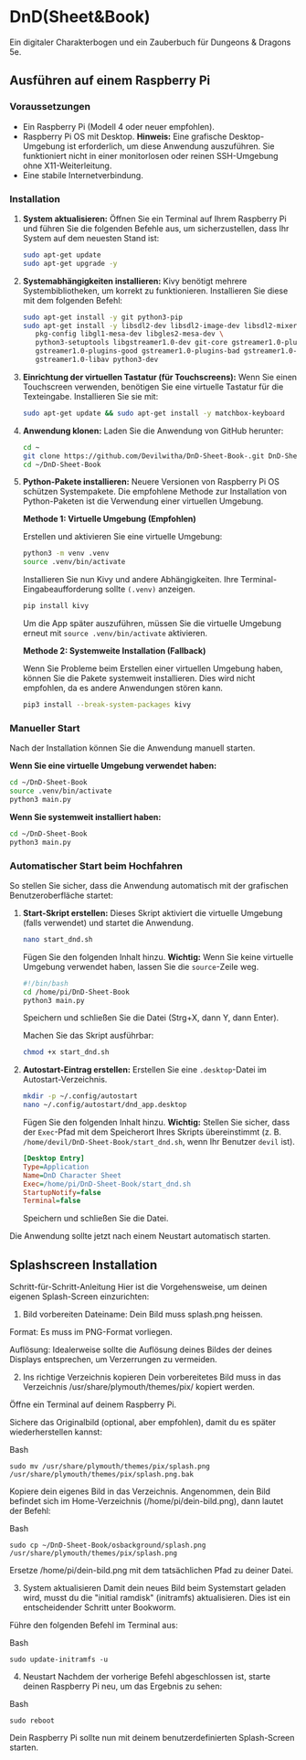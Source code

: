 # DnD(Sheet&Book)

Ein digitaler Charakterbogen und ein Zauberbuch für Dungeons & Dragons 5e.

## Ausführen auf einem Raspberry Pi

### Voraussetzungen

- Ein Raspberry Pi (Modell 4 oder neuer empfohlen).
- Raspberry Pi OS mit Desktop. **Hinweis:** Eine grafische Desktop-Umgebung ist erforderlich, um diese Anwendung auszuführen. Sie funktioniert nicht in einer monitorlosen oder reinen SSH-Umgebung ohne X11-Weiterleitung.
- Eine stabile Internetverbindung.

### Installation

1.  **System aktualisieren:**
    Öffnen Sie ein Terminal auf Ihrem Raspberry Pi und führen Sie die folgenden Befehle aus, um sicherzustellen, dass Ihr System auf dem neuesten Stand ist:
    ```bash
    sudo apt-get update
    sudo apt-get upgrade -y
    ```

2.  **Systemabhängigkeiten installieren:**
    Kivy benötigt mehrere Systembibliotheken, um korrekt zu funktionieren. Installieren Sie diese mit dem folgenden Befehl:
    ```bash
    sudo apt-get install -y git python3-pip
    sudo apt-get install -y libsdl2-dev libsdl2-image-dev libsdl2-mixer-dev libsdl2-ttf-dev \
       pkg-config libgl1-mesa-dev libgles2-mesa-dev \
       python3-setuptools libgstreamer1.0-dev git-core gstreamer1.0-plugins-base \
       gstreamer1.0-plugins-good gstreamer1.0-plugins-bad gstreamer1.0-plugins-ugly \
       gstreamer1.0-libav python3-dev
    ```

3.  **Einrichtung der virtuellen Tastatur (für Touchscreens):**
    Wenn Sie einen Touchscreen verwenden, benötigen Sie eine virtuelle Tastatur für die Texteingabe. Installieren Sie sie mit:
    ```bash
    sudo apt-get update && sudo apt-get install -y matchbox-keyboard
    ```

4.  **Anwendung klonen:**
    Laden Sie die Anwendung von GitHub herunter:
    ```bash
    cd ~
    git clone https://github.com/Devilwitha/DnD-Sheet-Book-.git DnD-Sheet-Book
    cd ~/DnD-Sheet-Book
    ```

5.  **Python-Pakete installieren:**
    Neuere Versionen von Raspberry Pi OS schützen Systempakete. Die empfohlene Methode zur Installation von Python-Paketen ist die Verwendung einer virtuellen Umgebung.

    **Methode 1: Virtuelle Umgebung (Empfohlen)**
    
    Erstellen und aktivieren Sie eine virtuelle Umgebung:
    ```bash
    python3 -m venv .venv
    source .venv/bin/activate
    ```
    Installieren Sie nun Kivy und andere Abhängigkeiten. Ihre Terminal-Eingabeaufforderung sollte `(.venv)` anzeigen.
    ```bash
    pip install kivy
    ```
    Um die App später auszuführen, müssen Sie die virtuelle Umgebung erneut mit `source .venv/bin/activate` aktivieren.

    **Methode 2: Systemweite Installation (Fallback)**

    Wenn Sie Probleme beim Erstellen einer virtuellen Umgebung haben, können Sie die Pakete systemweit installieren. Dies wird nicht empfohlen, da es andere Anwendungen stören kann.
    ```bash
    pip3 install --break-system-packages kivy
    ```

### Manueller Start

Nach der Installation können Sie die Anwendung manuell starten.

**Wenn Sie eine virtuelle Umgebung verwendet haben:**
```bash
cd ~/DnD-Sheet-Book
source .venv/bin/activate
python3 main.py
```

**Wenn Sie systemweit installiert haben:**
```bash
cd ~/DnD-Sheet-Book
python3 main.py
```

### Automatischer Start beim Hochfahren

So stellen Sie sicher, dass die Anwendung automatisch mit der grafischen Benutzeroberfläche startet:

1.  **Start-Skript erstellen:**
    Dieses Skript aktiviert die virtuelle Umgebung (falls verwendet) und startet die Anwendung.
    ```bash
    nano start_dnd.sh
    ```
    Fügen Sie den folgenden Inhalt hinzu. **Wichtig:** Wenn Sie keine virtuelle Umgebung verwendet haben, lassen Sie die `source`-Zeile weg.
    ```bash
    #!/bin/bash
    cd /home/pi/DnD-Sheet-Book
    python3 main.py
    ```
    Speichern und schließen Sie die Datei (Strg+X, dann Y, dann Enter).

    Machen Sie das Skript ausführbar:
    ```bash
    chmod +x start_dnd.sh
    ```

2.  **Autostart-Eintrag erstellen:**
    Erstellen Sie eine `.desktop`-Datei im Autostart-Verzeichnis.
    ```bash
    mkdir -p ~/.config/autostart
    nano ~/.config/autostart/dnd_app.desktop
    ```
    Fügen Sie den folgenden Inhalt hinzu. **Wichtig:** Stellen Sie sicher, dass der `Exec`-Pfad mit dem Speicherort Ihres Skripts übereinstimmt (z. B. `/home/devil/DnD-Sheet-Book/start_dnd.sh`, wenn Ihr Benutzer `devil` ist).
    ```ini
    [Desktop Entry]
    Type=Application
    Name=DnD Character Sheet
    Exec=/home/pi/DnD-Sheet-Book/start_dnd.sh
    StartupNotify=false
    Terminal=false
    ```
    Speichern und schließen Sie die Datei.

Die Anwendung sollte jetzt nach einem Neustart automatisch starten.

## Splashscreen Installation
Schritt-für-Schritt-Anleitung
Hier ist die Vorgehensweise, um deinen eigenen Splash-Screen einzurichten:

1. Bild vorbereiten
Dateiname: Dein Bild muss splash.png heissen.

Format: Es muss im PNG-Format vorliegen.

Auflösung: Idealerweise sollte die Auflösung deines Bildes der deines Displays entsprechen, um Verzerrungen zu vermeiden.

2. Ins richtige Verzeichnis kopieren
Dein vorbereitetes Bild muss in das Verzeichnis /usr/share/plymouth/themes/pix/ kopiert werden.

Öffne ein Terminal auf deinem Raspberry Pi.

Sichere das Originalbild (optional, aber empfohlen), damit du es später wiederherstellen kannst:

Bash
```
sudo mv /usr/share/plymouth/themes/pix/splash.png /usr/share/plymouth/themes/pix/splash.png.bak
```
Kopiere dein eigenes Bild in das Verzeichnis. Angenommen, dein Bild befindet sich im Home-Verzeichnis (/home/pi/dein-bild.png), dann lautet der Befehl:

Bash
```
sudo cp ~/DnD-Sheet-Book/osbackground/splash.png /usr/share/plymouth/themes/pix/splash.png
```
Ersetze /home/pi/dein-bild.png mit dem tatsächlichen Pfad zu deiner Datei.

3. System aktualisieren
Damit dein neues Bild beim Systemstart geladen wird, musst du die "initial ramdisk" (initramfs) aktualisieren. Dies ist ein entscheidender Schritt unter Bookworm.

Führe den folgenden Befehl im Terminal aus:

Bash
```
sudo update-initramfs -u
```
4. Neustart
Nachdem der vorherige Befehl abgeschlossen ist, starte deinen Raspberry Pi neu, um das Ergebnis zu sehen:

Bash
```
sudo reboot
```
Dein Raspberry Pi sollte nun mit deinem benutzerdefinierten Splash-Screen starten.

